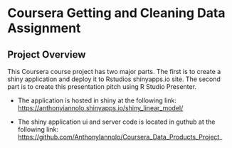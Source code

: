 #  Coursera Getting and Cleaning Data Assignment

##  Project Overview

This Coursera course project has two major parts.  The first is to create a shiny application and deploy it to Rstudios shinyapps.io site.  The second part is to create this presentation pitch using R Studio Presenter.

- The application is hosted in shiny at the following link:
https://anthonyiannolo.shinyapps.io/shiny_linear_model/

- The shiny application ui and server code is located in guthub at the following link:
https://github.com/AnthonyIannolo/Coursera_Data_Products_Project_
